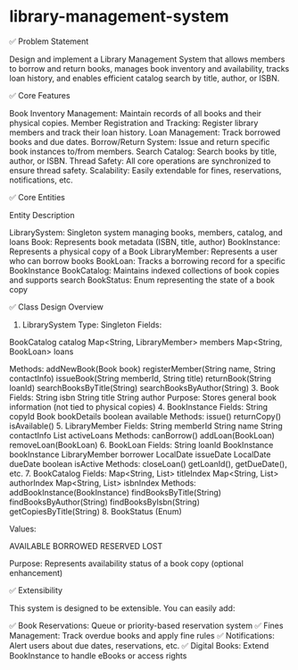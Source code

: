 # library-management-system

✅ Problem Statement

Design and implement a Library Management System that allows members to borrow and return books, manages book inventory and availability, tracks loan history, and enables efficient catalog search by title, author, or ISBN.

✅ Core Features

Book Inventory Management: Maintain records of all books and their physical copies.
Member Registration and Tracking: Register library members and track their loan history.
Loan Management: Track borrowed books and due dates.
Borrow/Return System: Issue and return specific book instances to/from members.
Search Catalog: Search books by title, author, or ISBN.
Thread Safety: All core operations are synchronized to ensure thread safety.
Scalability: Easily extendable for fines, reservations, notifications, etc.

✅ Core Entities

Entity	Description

LibrarySystem: Singleton system managing books, members, catalog, and loans
Book: Represents book metadata (ISBN, title, author)
BookInstance: Represents a physical copy of a Book
LibraryMember: Represents a user who can borrow books
BookLoan: Tracks a borrowing record for a specific BookInstance
BookCatalog: Maintains indexed collections of book copies and supports search
BookStatus: Enum representing the state of a book copy

✅ Class Design Overview

1. LibrarySystem
Type: Singleton
Fields:

BookCatalog catalog
Map<String, LibraryMember> members
Map<String, BookLoan> loans

Methods:
addNewBook(Book book)
registerMember(String name, String contactInfo)
issueBook(String memberId, String title)
returnBook(String loanId)
searchBooksByTitle(String)
searchBooksByAuthor(String)
3. Book
Fields:
String isbn
String title
String author
Purpose: Stores general book information (not tied to physical copies)
4. BookInstance
Fields:
String copyId
Book bookDetails
boolean available
Methods:
issue()
returnCopy()
isAvailable()
5. LibraryMember
Fields:
String memberId
String name
String contactInfo
List<BookLoan> activeLoans
Methods:
canBorrow()
addLoan(BookLoan)
removeLoan(BookLoan)
6. BookLoan
Fields:
String loanId
BookInstance bookInstance
LibraryMember borrower
LocalDate issueDate
LocalDate dueDate
boolean isActive
Methods:
closeLoan()
getLoanId(), getDueDate(), etc.
7. BookCatalog
Fields:
Map<String, List<BookInstance>> titleIndex
Map<String, List<BookInstance>> authorIndex
Map<String, List<BookInstance>> isbnIndex
Methods:
addBookInstance(BookInstance)
findBooksByTitle(String)
findBooksByAuthor(String)
findBooksByIsbn(String)
getCopiesByTitle(String)
8. BookStatus (Enum)

Values:

AVAILABLE
BORROWED
RESERVED
LOST

Purpose: Represents availability status of a book copy (optional enhancement)

✅ Extensibility

This system is designed to be extensible. You can easily add:

✅ Book Reservations: Queue or priority-based reservation system
✅ Fines Management: Track overdue books and apply fine rules
✅ Notifications: Alert users about due dates, reservations, etc.
✅ Digital Books: Extend BookInstance to handle eBooks or access rights

